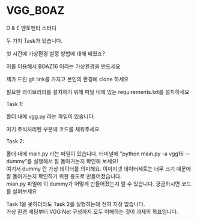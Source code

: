 # VGG_BOAZ  

D & E 멘토멘티 스터디  

두 가지 Task가 있습니다.  


첫 시간에 가상환경 설정 방법에 대해 배웠죠?  

이를 이용해서 BOAZ16 이라는 가상환경을 만드세요  

제가 드린 git link를 가지고 본인의 환경에 clone 하세요  

필요한 라이브러리를 설치하기 위해 파일 내에 있는 requirements.txt를 설치하세요

Task 1:  

폴더 내에 vgg.py 라는 파일이 있습니다.

여기 주석처리된 부분에 코드를 채워주세요.  

Task 2:  

폴더 내에 main.py 라는 파일이 있습니다.
터미널에 "python main.py -a vgg16 --dummy"를 실행해서 잘 돌아가는지 확인해 보세요!  
여기서 dummy 란 가상 데이터를 의미해요. 이미지넷 데이터세트는 너무 크기 때문에 잘 돌아가는지 확인하기 위한 용도로 만들어졌습니다.  
mian.py 파일에 이 dummy가 어떻게 만들어졌는지 알 수 있습니다. 궁금하시면 코드를 살펴보세요  

Task 1을 못하더라도 Task 2를 실행하는데 전혀 지장 없습니다.  
가상 환경 세팅부터 VGG Net 구성까지 모두 이해하는 것이 과제의 목표입니다.